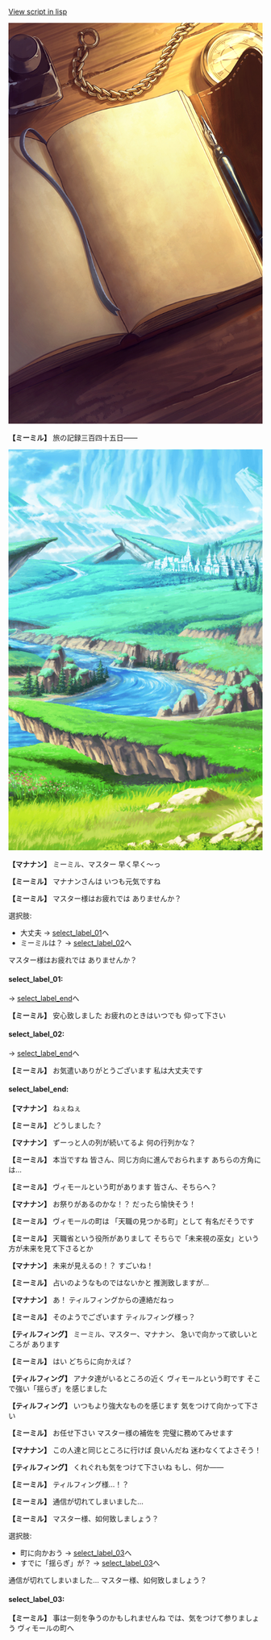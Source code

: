 [View script in lisp](../scripts/202292010.txt)

![diary.png](../images/backgrounds/diary.png)

**【ミーミル】**
旅の記録三百四十五日――

![plain.png](../images/backgrounds/plain.png)

**【マナナン】**
ミーミル、マスター
早く早く～っ

**【ミーミル】**
マナナンさんは
いつも元気ですね

**【ミーミル】**
マスター様はお疲れでは
ありませんか？

選択肢:
- 大丈夫 → [select_label_01](#select_label_01)へ
- ミーミルは？ → [select_label_02](#select_label_02)へ

マスター様はお疲れでは
ありませんか？

#### select_label_01:
 → [select_label_end](#select_label_end)へ

**【ミーミル】**
安心致しました
お疲れのときはいつでも
仰って下さい

#### select_label_02:
 → [select_label_end](#select_label_end)へ

**【ミーミル】**
お気遣いありがとうございます
私は大丈夫です

#### select_label_end:

**【マナナン】**
ねぇねぇ

**【ミーミル】**
どうしました？

**【マナナン】**
ずーっと人の列が続いてるよ
何の行列かな？

**【ミーミル】**
本当ですね
皆さん、同じ方向に進んでおられます
あちらの方角には…

**【ミーミル】**
ヴィモールという町があります
皆さん、そちらへ？

**【マナナン】**
お祭りがあるのかな！？
だったら愉快そう！

**【ミーミル】**
ヴィモールの町は
「天職の見つかる町」として
有名だそうです

**【ミーミル】**
天職省という役所がありまして
そちらで「未来視の巫女」という
方が未来を見て下さるとか

**【マナナン】**
未来が見えるの！？
すごいね！

**【ミーミル】**
占いのようなものではないかと
推測致しますが…

**【マナナン】**
あ！
ティルフィングからの連絡だねっ

**【ミーミル】**
そのようでございます
ティルフィング様っ？

**【ティルフィング】**
ミーミル、マスター、マナナン、
急いで向かって欲しいところが
あります

**【ミーミル】**
はい
どちらに向かえば？

**【ティルフィング】**
アナタ達がいるところの近く
ヴィモールという町です
そこで強い「揺らぎ」を感じました

**【ティルフィング】**
いつもより強大なものを感じます
気をつけて向かって下さい

**【ミーミル】**
お任せ下さい
マスター様の補佐を
完璧に務めてみせます

**【マナナン】**
この人達と同じところに行けば
良いんだね
迷わなくてよさそう！

**【ティルフィング】**
くれぐれも気をつけて下さいね
もし、何か――

**【ミーミル】**
ティルフィング様…！？

**【ミーミル】**
通信が切れてしまいました…

**【ミーミル】**
マスター様、如何致しましょう？

選択肢:
- 町に向かおう → [select_label_03](#select_label_03)へ
- すでに「揺らぎ」が？ → [select_label_03](#select_label_03)へ

通信が切れてしまいました…
マスター様、如何致しましょう？

#### select_label_03:

**【ミーミル】**
事は一刻を争うのかもしれませんね
では、気をつけて参りましょう
ヴィモールの町へ
